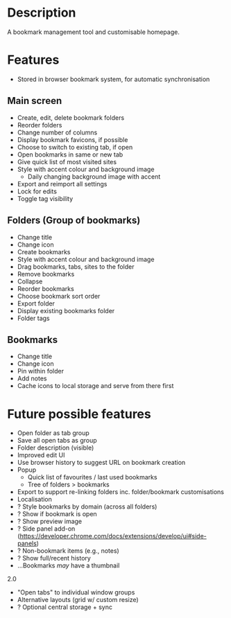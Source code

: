 # Description
A bookmark management tool and customisable homepage.

# Features
- Stored in browser bookmark system, for automatic synchronisation

## Main screen
- Create, edit, delete bookmark folders
- Reorder folders
- Change number of columns
- Display bookmark favicons, if possible
- Choose to switch to existing tab, if open
- Open bookmarks in same or new tab
- Give quick list of most visited sites
- Style with accent colour and background image
  - Daily changing background image with accent
- Export and reimport all settings
- Lock for edits
- Toggle tag visibility

## Folders (Group of bookmarks)
- Change title
- Change icon
- Create bookmarks
- Style with accent colour and background image
- Drag bookmarks, tabs, sites to the folder
- Remove bookmarks
- Collapse
- Reorder bookmarks
- Choose bookmark sort order
- Export folder
- Display existing bookmarks folder
- Folder tags

## Bookmarks
- Change title
- Change icon
- Pin within folder
- Add notes
- Cache icons to local storage and serve from there first

# Future possible features
- Open folder as tab group
- Save all open tabs as group
- Folder description (visible)
- Improved edit UI
- Use browser history to suggest URL on bookmark creation
- Popup
  - Quick list of favourites / last used bookmarks
  - Tree of folders > bookmarks
- Export to support re-linking folders inc. folder/bookmark customisations
- Localisation
- ? Style bookmarks by domain (across all folders)
- ? Show if bookmark is open
- ? Show preview image
- ? Side panel add-on (https://developer.chrome.com/docs/extensions/develop/ui#side-panels)
- ? Non-bookmark items (e.g., notes)
- ? Show full/recent history
- ...Bookmarks _may_ have a thumbnail

2.0
- "Open tabs" to individual window groups
- Alternative layouts (grid w/ custom resize)
- ? Optional central storage + sync